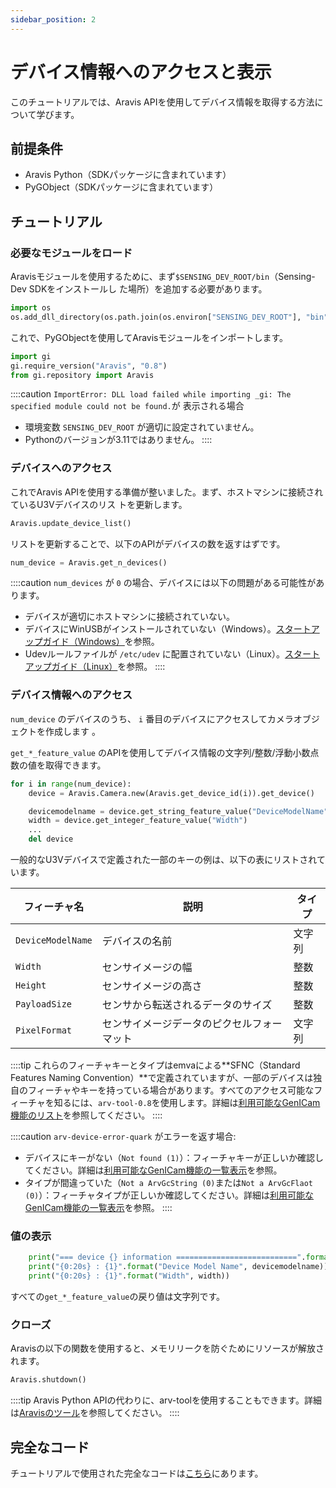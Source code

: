 ```yaml
---
sidebar_position: 2
---
```


# デバイス情報へのアクセスと表示

このチュートリアルでは、Aravis APIを使用してデバイス情報を取得する方法について学びます。      

## 前提条件

* Aravis Python（SDKパッケージに含まれています）
* PyGObject（SDKパッケージに含まれています）

## チュートリアル

### 必要なモジュールをロード

Aravisモジュールを使用するために、まず`$SENSING_DEV_ROOT/bin`（Sensing-Dev SDKをインストールし 
た場所）を追加する必要があります。

```python
import os
os.add_dll_directory(os.path.join(os.environ["SENSING_DEV_ROOT"], "bin"))
```

これで、PyGObjectを使用してAravisモジュールをインポートします。

```python
import gi
gi.require_version("Aravis", "0.8")
from gi.repository import Aravis
```

::::caution
`ImportError: DLL load failed while importing _gi: The specified module could not be found.`が 
表示される場合
* 環境変数 `SENSING_DEV_ROOT` が適切に設定されていません。
* Pythonのバージョンが3.11ではありません。
::::

### デバイスへのアクセス

これでAravis APIを使用する準備が整いました。まず、ホストマシンに接続されているU3Vデバイスのリス
トを更新します。

```python
Aravis.update_device_list()
```

リストを更新することで、以下のAPIがデバイスの数を返すはずです。

```python
num_device = Aravis.get_n_devices()
```

::::caution
`num_devices` が `0` の場合、デバイスには以下の問題がある可能性があります。
* デバイスが適切にホストマシンに接続されていない。
* デバイスにWinUSBがインストールされていない（Windows）。[スタートアップガイド（Windows）](../../startup-guide/windows.mdx)を参照。
* Udevルールファイルが `/etc/udev` に配置されていない（Linux）。[スタートアップガイド（Linux）](../../startup-guide/linux.mdx)を参照。
::::

### デバイス情報へのアクセス

`num_device` のデバイスのうち、 `i` 番目のデバイスにアクセスしてカメラオブジェクトを作成します 
。

`get_*_feature_value` のAPIを使用してデバイス情報の文字列/整数/浮動小数点数の値を取得できます。

```python
for i in range(num_device):
    device = Aravis.Camera.new(Aravis.get_device_id(i)).get_device()

    devicemodelname = device.get_string_feature_value("DeviceModelName")
    width = device.get_integer_feature_value("Width")
    ...
    del device
```

一般的なU3Vデバイスで定義された一部のキーの例は、以下の表にリストされています。

| フィーチャ名 | 説明 | タイプ |
| --------   | ------- | ------- |
| `DeviceModelName` | デバイスの名前 | 文字列 |
| `Width` | センサイメージの幅 | 整数 |
| `Height` | センサイメージの高さ | 整数 |
| `PayloadSize` | センサから転送されるデータのサイズ | 整数 |
| `PixelFormat` | センサイメージデータのピクセルフォーマット | 文字列 |

::::tip
これらのフィーチャキーとタイプはemvaによる**SFNC（Standard Features Naming Convention）**で定義されていますが、一部のデバイスは独自のフィーチャやキーを持っている場合があります。すべてのアクセス可能なフィーチャを知るには、`arv-tool-0.8`を使用します。詳細は[利用可能なGenICam機能のリスト](../../external/aravis/arv-tools)を参照してください。
::::

::::caution
`arv-device-error-quark` がエラーを返す場合:
* デバイスにキーがない（`Not found (1)`）：フィーチャキーが正しいか確認してください。詳細は[利用可能なGenICam機能の一覧表示](../../external/aravis/arv-tools)を参照。
* タイプが間違っていた（`Not a ArvGcString (0)`または`Not a ArvGcFlaot (0)`）：フィーチャタイプが正しいか確認してください。詳細は[利用可能なGenICam機能の一覧表示](../../external/aravis/arv-tools)を参照。
::::

### 値の表示

```python
    print("=== device {} information ===========================".format(i))
    print("{0:20s} : {1}".format("Device Model Name", devicemodelname))
    print("{0:20s} : {1}".format("Width", width))
```

すべての`get_*_feature_value`の戻り値は文字列です。

### クローズ

Aravisの以下の関数を使用すると、メモリリークを防ぐためにリソースが解放されます。

```python
Aravis.shutdown()
```

::::tip
Aravis Python APIの代わりに、arv-toolを使用することもできます。詳細は[Aravisのツール](../../external/aravis/arv-tools.md)を参照してください。
::::

## 完全なコード

チュートリアルで使用された完全なコードは[こちら](https://github.com/Sensing-Dev/tutorials/blob/v23.11.01/python/tutorial0_get_device_info.py)にあります。